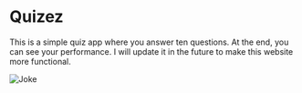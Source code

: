 # Quizez
This is a simple quiz app where you answer ten questions. At the end, you can see your performance. I will update it in the future to make this website more functional.

<img src="https://i.pinimg.com/736x/22/e3/9f/22e39f42d2f313fe05cb91a5215f2252.jpg" alt="Joke" >
